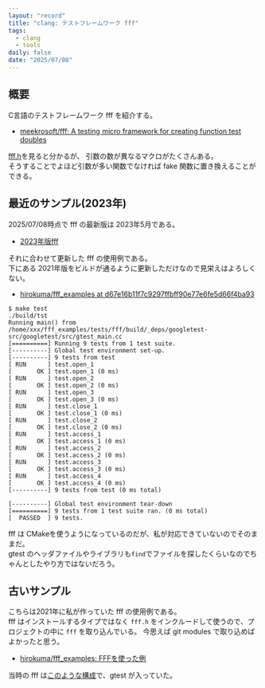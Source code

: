 ```yaml
---
layout: "record"
title: "clang: テストフレームワーク fff"
tags:
  - clang
  - tools
daily: false
date: "2025/07/08"
---
```


## 概要

C言語のテストフレームワーク fff を紹介する。

* [meekrosoft/fff: A testing micro framework for creating function test doubles](https://github.com/meekrosoft/fff)

[fff.h](https://github.com/meekrosoft/fff/blob/master/fff.h)を見ると分かるが、
引数の数が異なるマクロがたくさんある。  
そうすることでよほど引数が多い関数でなければ fake 関数に置き換えることができる。

## 最近のサンプル(2023年)

2025/07/08時点で fff の最新版は 2023年5月である。

* [2023年版fff](https://github.com/meekrosoft/fff/tree/5111c61e1ef7848e3afd3550044a8cf4405f4199)

それに合わせて更新した fff の使用例である。  
下にある 2021年版をビルドが通るように更新しただけなので見栄えはよろしくない。

* [hirokuma/fff_examples at d67e16b11f7c9297ffbff90e77e6fe5d66f4ba93](https://github.com/hirokuma/fff_examples/tree/d67e16b11f7c9297ffbff90e77e6fe5d66f4ba93)

```console
$ make test
./build/tst
Running main() from /home/xxx/fff_examples/tests/fff/build/_deps/googletest-src/googletest/src/gtest_main.cc
[==========] Running 9 tests from 1 test suite.
[----------] Global test environment set-up.
[----------] 9 tests from test
[ RUN      ] test.open_1
[       OK ] test.open_1 (0 ms)
[ RUN      ] test.open_2
[       OK ] test.open_2 (0 ms)
[ RUN      ] test.open_3
[       OK ] test.open_3 (0 ms)
[ RUN      ] test.close_1
[       OK ] test.close_1 (0 ms)
[ RUN      ] test.close_2
[       OK ] test.close_2 (0 ms)
[ RUN      ] test.access_1
[       OK ] test.access_1 (0 ms)
[ RUN      ] test.access_2
[       OK ] test.access_2 (0 ms)
[ RUN      ] test.access_3
[       OK ] test.access_3 (0 ms)
[ RUN      ] test.access_4
[       OK ] test.access_4 (0 ms)
[----------] 9 tests from test (0 ms total)

[----------] Global test environment tear-down
[==========] 9 tests from 1 test suite ran. (0 ms total)
[  PASSED  ] 9 tests.
```

fff は CMakeを使うようになっているのだが、私が対応できていないのでそのままだ。  
gtest のヘッダファイルやライブラリも`find`でファイルを探したくらいなのでちゃんとしたやり方ではないだろう。

## 古いサンプル

こちらは2021年に私が作っていた fff の使用例である。  
fff はインストールするタイプではなく `fff.h` をインクルードして使うので、プロジェクトの中に `fff` を取り込んでいる。
今思えば git modules で取り込めばよかったと思う。

* [hirokuma/fff_examples: FFFを使った例](https://github.com/hirokuma/fff_examples/tree/6d2acba6a3e9564114e2bc8c2654ce0b77a03587)

当時の fff は[このような構成](https://github.com/meekrosoft/fff/tree/7e09f07e5b262b1cc826189dc5057379e40ce886)で、gtest が入っていた。
